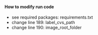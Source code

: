 #### How to modify run code

- see required packages: requirements.txt
- change line 189: label_cvs_path
- change line 190: image_root_folder
